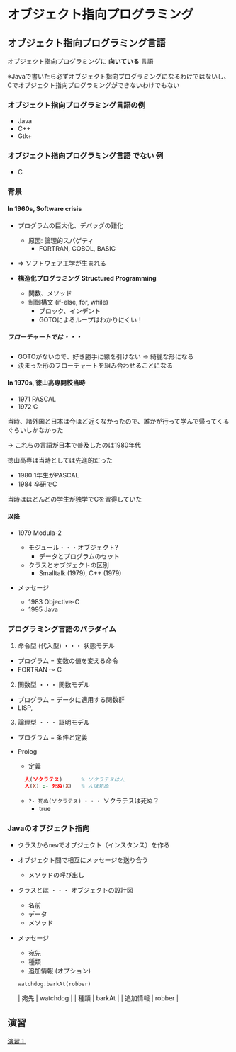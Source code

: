 # オブジェクト指向プログラミング

## オブジェクト指向プログラミング言語
オブジェクト指向プログラミングに **向いている** 言語

※Javaで書いたら必ずオブジェクト指向プログラミングになるわけではないし、Cでオブジェクト指向プログラミングができないわけでもない

### オブジェクト指向プログラミング言語の例
* Java
* C++
* Gtk+

### オブジェクト指向プログラミング言語 **でない** 例
* C

### 背景

#### In 1960s, Software crisis
* プログラムの巨大化、デバッグの難化
  * 原因: 論理的スパゲティ
    * FORTRAN, COBOL, BASIC
* ⇒ ソフトウェア工学が生まれる

* **構造化プログラミング Structured Programming**
  * 関数、メソッド
  * 制御構文 (if-else, for, while)
    * ブロック、インデント
    * GOTOによるループはわかりにくい！

##### フローチャートでは・・・
* GOTOがないので、好き勝手に線を引けない → 綺麗な形になる
* 決まった形のフローチャートを組み合わせることになる

#### In 1970s, 徳山高専開校当時
* 1971 PASCAL
* 1972 C

当時、諸外国と日本は今ほど近くなかったので、誰かが行って学んで帰ってくるぐらいしかなかった

→ これらの言語が日本で普及したのは1980年代

徳山高専は当時としては先進的だった

* 1980 1年生がPASCAL
* 1984 卒研でC

当時はほとんどの学生が独学でCを習得していた

#### 以降
* 1979 Modula-2
  * モジュール・・・オブジェクト?
    * データとプログラムのセット
  * クラスとオブジェクトの区別
    * Smalltalk (1979), C++ (1979)

* メッセージ
  * 1983 Objective-C
  * 1995 Java

### プログラミング言語のパラダイム
1. 命令型 (代入型) ・・・ 状態モデル
  * プログラム = 変数の値を変える命令
  * FORTRAN 〜 C
2. 関数型 ・・・ 関数モデル
  * プログラム = データに適用する関数群
  * LISP,
3. 論理型 ・・・ 証明モデル
  * プログラム = 条件と定義
  * Prolog
    * 定義

    ```Prolog
      人(ソクラテス)      % ソクラテスは人
      人(X) :- 死ぬ(X)   % 人は死ぬ
    ```

    * `?- 死ぬ(ソクラテス)` ・・・ ソクラテスは死ぬ？
      * true

### Javaのオブジェクト指向
* クラスから`new`でオブジェクト（インスタンス）を作る
* オブジェクト間で相互にメッセージを送り合う
  * メソッドの呼び出し


* クラスとは ・・・ オブジェクトの設計図
  * 名前
  * データ
  * メソッド


* メッセージ
  * 宛先
  * 種類
  * 追加情報 (オプション)

  ```
  watchdog.barkAt(robber)
  ```

  | 宛先 | watchdog |
  | 種類 | barkAt |
  | 追加情報 | robber |

## 演習
[演習１](enshu1)
